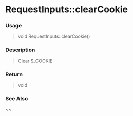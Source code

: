 
# RequestInputs::clearCookie 

### Usage

> void RequestInputs::clearCookie()

### Description

> Clear $_COOKIE



### Return
> void 
### See Also

~~


